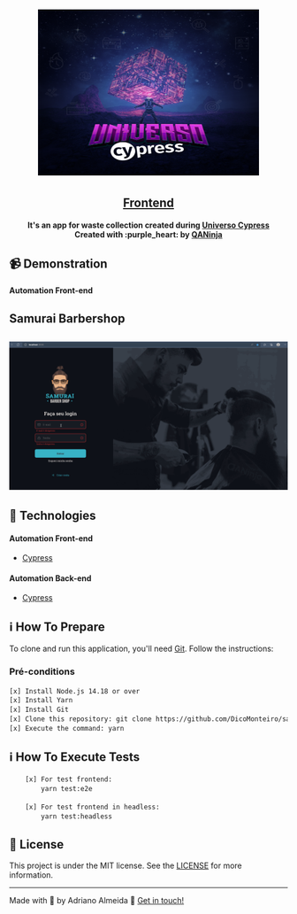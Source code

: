 <h1 align="center">
    <img alt="QANinja" src="universocypress.png" width="400px"
    height="300px" />
    <br>
</h1>

<h2 align="center">
  <a href="https://github.com/DicoMonteiro/samuraibs-universo-cypress/tree/main/cypress/integration">Frontend</a>
</h2>

<h4 align="center">
  It's an app for waste collection created during <a href="https://pages.qa.ninja/universo-cypress">Universo Cypress</a>
  <br>
  Created with :purple_heart: by <a href="https://qa.ninja/">QANinja</a>
</h4>

## :video_camera: Demonstration

#### Automation Front-end

## Samurai Barbershop
<h2 align="center">
  <img alt="QANinja - Developer" src="./samuraibs.gif" />
</h2>

## :rocket: Technologies

#### Automation Front-end

-  [Cypress](https://www.cypress.io/)
  
#### Automation Back-end

-  [Cypress](https://www.cypress.io/)

## :information_source: How To Prepare

To clone and run this application, you'll need [Git](https://git-scm.com). Follow the instructions:

### Pré-conditions ###

```bash
[x] Install Node.js 14.18 or over
[x] Install Yarn
[x] Install Git
[x] Clone this repository: git clone https://github.com/DicoMonteiro/samuraibs-universo-cypress
[x] Execute the command: yarn
```

## :information_source: How To Execute Tests

```bash
    [x] For test frontend:
        yarn test:e2e

    [x] For test frontend in headless:
        yarn test:headless

```

## :memo: License
This project is under the MIT license. See the [LICENSE](https://github.com/DicoMonteiro/course_devTester/LICENSE) for more information.

---

Made with :purple_heart:  by Adriano Almeida :wave:  [Get in touch!](https://www.linkedin.com/in/adriano-barreto-monteiro-almeida/)

[vc]: https://code.visualstudio.com/